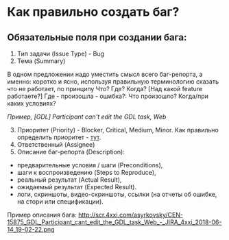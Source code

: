 # Как правильно создать баг?

## Обязательные поля при создании бага:

1. Тип задачи (Issue Type) - Bug
2. Тема (Summary) 

В одном предложении надо уместить смысл всего баг-репорта, а именно: коротко и ясно, используя правильную терминологию сказать что не работает, по принципу Что? Где? Когда? [Над какой feature работаете?] Где - произошла - ошибка?: Что произошло? Когда/при каких условиях? 

_Пример, [GDL] Participant can't edit the GDL task, Web_

3. Приоритет (Priority) - Blocker, Critical, Medium, Minor. Как правильно определить приоритет - [тут](bugs-priorities.md). 
4. Ответственный (Assignee)
5. Описание баг-репорта (Description):
 - предварительные условия / шаги (Preconditions),
 - шаги к воспроизведению (Steps to Reproduce),
 - реальный результат (Actual Result),
 - ожидаемый результат (Expected Result).
 - логи, скриншоты, видео-скриншоты, ссылки (на отчеты об ошибке, на стори или спецификации).

 Пример описания бага:
 http://scr.4xxi.com/asyrkovsky/CEN-15875_GDL_Participant_cant_edit_the_GDL_task_Web_-_JIRA_4xxi_2018-06-14_19-02-22.png
 
 
